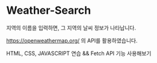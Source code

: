 # Weather-Search

지역의 이름을 입력하면, 그 지역의 날씨 정보가 나타납니다.


https://openweathermap.org/
의 API를 활용하였습니다.

HTML, CSS, JAVASCRIPT 연습 && Fetch API 기능 사용해보기
